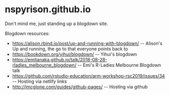 # nspyrison.github.io
Don't mind me, just standing up a blogdown site.

Blogdown resources:
* https://alison.rbind.io/post/up-and-running-with-blogdown/ -- Alison's Up and running, the go to that everyone points back to
* https://bookdown.org/yihui/blogdown/ -- Yihui's blogdown
* https://emitanaka.github.io/talk/2018-08-28-rladies_melbourne_blogdown/ -- Emi's R-Ladies Melbourne Blogdown talk
* https://github.com/rstudio-education/arm-workshop-rsc2019/issues/34 -- Hosting via netlify links
* http://jmcglone.com/guides/github-pages/ -- Hosting via github
